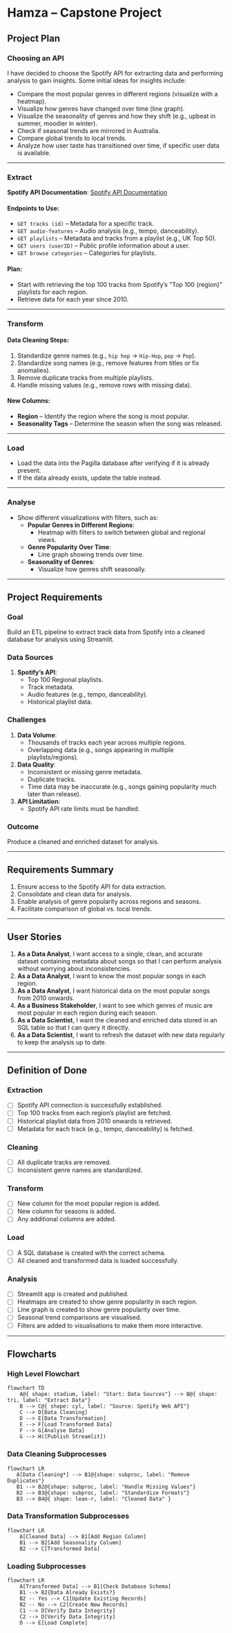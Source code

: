 # Hamza – Capstone Project

## Project Plan

### Choosing an API
I have decided to choose the Spotify API for extracting data and performing analysis to gain insights. Some initial ideas for insights include:
- Compare the most popular genres in different regions (visualize with a heatmap).
- Visualize how genres have changed over time (line graph).
- Visualize the seasonality of genres and how they shift (e.g., upbeat in summer, moodier in winter).
- Check if seasonal trends are mirrored in Australia.
- Compare global trends to local trends.
- Analyze how user taste has transitioned over time, if specific user data is available.

---

### Extract

**Spotify API Documentation**: [Spotify API Documentation](https://developer.spotify.com/documentation/web-api)

#### Endpoints to Use:
- `GET tracks (id)` – Metadata for a specific track.
- `GET audio-features` – Audio analysis (e.g., tempo, danceability).
- `GET playlists` – Metadata and tracks from a playlist (e.g., UK Top 50).
- `GET users (userID)` – Public profile information about a user.
- `GET browse categories` – Categories for playlists.

#### Plan:
- Start with retrieving the top 100 tracks from Spotify’s "Top 100 {region}" playlists for each region.
- Retrieve data for each year since 2010.

---

### Transform

#### Data Cleaning Steps:
1. Standardize genre names (e.g., `hip hop` -> `Hip-Hop`, `pop` -> `Pop`).
2. Standardize song names (e.g., remove features from titles or fix anomalies).
3. Remove duplicate tracks from multiple playlists.
4. Handle missing values (e.g., remove rows with missing data).

#### New Columns:
- **Region** – Identify the region where the song is most popular.
- **Seasonality Tags** – Determine the season when the song was released.

---

### Load

- Load the data into the Pagilla database after verifying if it is already present.
- If the data already exists, update the table instead.

---

### Analyse

- Show different visualizations with filters, such as:
  - **Popular Genres in Different Regions**:
    - Heatmap with filters to switch between global and regional views.
  - **Genre Popularity Over Time**:
    - Line graph showing trends over time.
  - **Seasonality of Genres**:
    - Visualize how genres shift seasonally.

---

## Project Requirements

### Goal
Build an ETL pipeline to extract track data from Spotify into a cleaned database for analysis using Streamlit.

### Data Sources
1. **Spotify’s API**:
   - Top 100 Regional playlists.
   - Track metadata.
   - Audio features (e.g., tempo, danceability).
   - Historical playlist data.

### Challenges
1. **Data Volume**:
   - Thousands of tracks each year across multiple regions.
   - Overlapping data (e.g., songs appearing in multiple playlists/regions).
2. **Data Quality**:
   - Inconsistent or missing genre metadata.
   - Duplicate tracks.
   - Time data may be inaccurate (e.g., songs gaining popularity much later than release).
3. **API Limitation**:
   - Spotify API rate limits must be handled.

### Outcome
Produce a cleaned and enriched dataset for analysis.

---

## Requirements Summary

1. Ensure access to the Spotify API for data extraction.
2. Consolidate and clean data for analysis.
3. Enable analysis of genre popularity across regions and seasons.
4. Facilitate comparison of global vs. local trends.

---

## User Stories

1. **As a Data Analyst**, I want access to a single, clean, and accurate dataset containing metadata about songs so that I can perform analysis without worrying about inconsistencies.
2. **As a Data Analyst**, I want to know the most popular songs in each region.
3. **As a Data Analyst**, I want historical data on the most popular songs from 2010 onwards.
4. **As a Business Stakeholder**, I want to see which genres of music are most popular in each region during each season.
5. **As a Data Scientist**, I want the cleaned and enriched data stored in an SQL table so that I can query it directly.
6. **As a Data Scientist**, I want to refresh the dataset with new data regularly to keep the analysis up to date.

---

## Definition of Done

### Extraction
- [ ] Spotify API connection is successfully established.
- [ ] Top 100 tracks from each region’s playlist are fetched.
- [ ] Historical playlist data from 2010 onwards is retrieved.
- [ ] Metadata for each track (e.g., tempo, danceability) is fetched.

### Cleaning
- [ ] All duplicate tracks are removed.
- [ ] Inconsistent genre names are standardized.

### Transform
- [ ] New column for the most popular region is added.
- [ ] New column for seasons is added.
- [ ] Any additional columns are added.

### Load
- [ ] A SQL database is created with the correct schema.
- [ ] All cleaned and transformed data is loaded successfully.

### Analysis
- [ ] Streamlit app is created and published.
- [ ] Heatmaps are created to show genre popularity in each region.
- [ ] Line graph is created to show genre popularity over time.
- [ ] Seasonal trend comparisons are visualised.
- [ ] Filters are added to visualisations to make them more interactive.

---
## Flowcharts
### High Level Flowchart
```mermaid
flowchart TD
    A@{ shape: stadium, label: "Start: Data Sources"} --> B@{ shape: tri, label: "Extract Data"}
    B --> C@{ shape: cyl, label: "Source: Spotify Web API"}
    C --> D[Data Cleaning]
    D --> E[Data Transformation]
    E --> F[Load Transformed Data]
    F --> G[Analyse Data]
    G --> H([Publish Streamlit])
 ```
 ### Data Cleaning Subprocesses
 ```mermaid
 flowchart LR
    A[Data Cleaning*] --> B1@{shape: subproc, label: "Remove Duplicates"}
    B1 --> B2@{shape: subproc, label: "Handle Missing Values"}
    B2 --> B3@{shape: subproc, label: "Standardize Formats"}
    B3 --> B4@{ shape: lean-r, label: "Cleaned Data" }
```
 ### Data Transformation Subprocesses
```mermaid
flowchart LR
    A[Cleaned Data] --> B1[Add Region Column]
    B1 --> B2[Add Seasonality Column]
    B2 --> C[Transformed Data]
```
 ### Loading Subprocesses
```mermaid
flowchart LR
    A[Transformed Data] --> B1[Check Database Schema]
    B1 --> B2{Data Already Exists?}
    B2 -- Yes --> C1[Update Existing Records]
    B2 -- No --> C2[Create New Records]
    C1 --> D[Verify Data Integrity]
    C2 --> D[Verify Data Integrity]
    D --> E[Load Complete]
```
